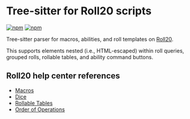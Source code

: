 # Tree-sitter for Roll20 scripts
[![npm](https://img.shields.io/npm/v/tree-sitter-roll20-script)](https://www.npmjs.com/package/tree-sitter-roll20-script) [![npm](https://img.shields.io/npm/dt/tree-sitter-roll20-script)](https://www.npmjs.com/package/tree-sitter-roll20-script)

Tree-sitter parser for macros, abilities, and roll templates on [Roll20](https://roll20.net/).

This supports elements nested (i.e., HTML-escaped) within roll queries, grouped rolls, rollable tables, and ability command buttons.

## Roll20 help center references
- [Macros](https://help.roll20.net/hc/en-us/articles/360037256794-Macros)
- [Dice](https://help.roll20.net/hc/en-us/articles/360037773133-Dice-Reference)
- [Rollable Tables](https://help.roll20.net/hc/en-us/articles/360039178754-Collections#Collections-UsingyourRollableTable)
- [Order of Operations](https://help.roll20.net/hc/en-us/articles/360037773133-Dice-Reference#DiceReference-OrderofOperations)
